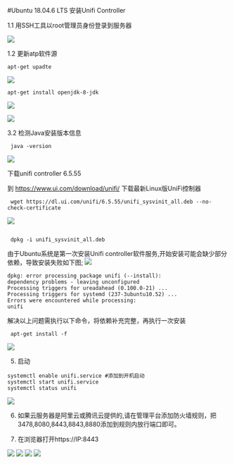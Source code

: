 #Ubuntu 18.04.6 LTS 安装Unifi Controller

1.1 用SSH工具以root管理员身份登录到服务器

![](../../image/ubuntu-18-04-ssl-tool.png)

1.2 更新atp软件源

```shell
apt-get upadte
```
![](../../image/ubuntu-apt-get-update.png)


```shell
apt-get install openjdk-8-jdk
```

![](../../image/ubuntu-apt-get-install-java-jdk.png)

![](../../image/ubuntu-apt-get-install-java-jdk-2.png)


3.2 检测Java安装版本信息
```shell 
 java -version

```
![](../../image/ubuntu-java-version.png)



下载unifi controller 6.5.55

到 https://www.ui.com/download/unifi/ 下载最新Linux版UniFi控制器
 
```shell 
 wget https://dl.ui.com/unifi/6.5.55/unifi_sysvinit_all.deb --no-check-certificate

```


![](../../image/ubuntu-install-unifi-controller.png)

```shell

 dpkg -i unifi_sysvinit_all.deb

```
 由于Ubuntu系统是第一次安装Unifi controller软件服务,开始安装可能会缺少部分依赖，导致安装失败如下图;
![](../../image/ubuntu-dpkg-install-unifi-controller.png)
```shell
dpkg: error processing package unifi (--install):
dependency problems - leaving unconfigured
Processing triggers for ureadahead (0.100.0-21) ...
Processing triggers for systemd (237-3ubuntu10.52) ...
Errors were encountered while processing:
unifi
```
解决以上问题需执行以下命令，将依赖补充完整，再执行一次安装

```shell
 apt-get install -f

```
![](../../image/ubuntu-dpkg-install-unifi-controller-depends-software.png)



5. 启动  
 ```shell 
systemctl enable unifi.service #添加到开机启动 
systemctl start unifi.service 
systemctl status unifi 
```


![](../../image/ubuntu-start-unifi-controller-software.png)

  

6. 如果云服务器是阿里云或腾讯云提供的,请在管理平台添加防火墙规则，把3478,8080,8443,8843,8880添加到规则内放行端口即可。



7. 在浏览器打开https://IP:8443
 

![](../../image/access-unifi-controller-on-centos-1.png)
![](../../image/access-unifi-controller-on-centos-2.png)
![](../../image/access-unifi-controller-on-centos-3.png)
![](../../image/access-unifi-controller-on-centos-4.png)